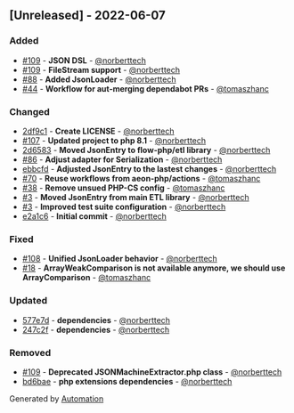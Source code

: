 ## [Unreleased] - 2022-06-07

### Added
- [#109](https://github.com/flow-php/etl-adapter-json/pull/109) - **JSON DSL** - [@norberttech](https://github.com/norberttech)
- [#109](https://github.com/flow-php/etl-adapter-json/pull/109) - **FileStream support** - [@norberttech](https://github.com/norberttech)
- [#88](https://github.com/flow-php/etl-adapter-json/pull/88) - **Added JsonLoader** - [@norberttech](https://github.com/norberttech)
- [#44](https://github.com/flow-php/etl-adapter-json/pull/44) - **Workflow for aut-merging dependabot PRs** - [@tomaszhanc](https://github.com/tomaszhanc)

### Changed
- [2df9c1](https://github.com/flow-php/etl-adapter-json/commit/2df9c12aa40e59cd4161b13fe354d447eafb926d) - **Create LICENSE** - [@norberttech](https://github.com/norberttech)
- [#107](https://github.com/flow-php/etl-adapter-json/pull/107) - **Updated project to php 8.1** - [@norberttech](https://github.com/norberttech)
- [2d6583](https://github.com/flow-php/etl-adapter-json/commit/2d65834efb90ea60daafbcbac2f6c210132366b2) - **Moved JsonEntry to flow-php/etl library** - [@norberttech](https://github.com/norberttech)
- [#86](https://github.com/flow-php/etl-adapter-json/pull/86) - **Adjust adapter for Serialization** - [@norberttech](https://github.com/norberttech)
- [ebbcfd](https://github.com/flow-php/etl-adapter-json/commit/ebbcfd15251e734c344d9b7f18adbc91ad11952c) - **Adjusted JsonEntry to the lastest changes** - [@norberttech](https://github.com/norberttech)
- [#70](https://github.com/flow-php/etl-adapter-json/pull/70) - **Reuse workflows from aeon-php/actions** - [@tomaszhanc](https://github.com/tomaszhanc)
- [#38](https://github.com/flow-php/etl-adapter-json/pull/38) - **Remove unsued PHP-CS config** - [@tomaszhanc](https://github.com/tomaszhanc)
- [#3](https://github.com/flow-php/etl-adapter-json/pull/3) - **Moved JsonEntry from main ETL library** - [@norberttech](https://github.com/norberttech)
- [#3](https://github.com/flow-php/etl-adapter-json/pull/3) - **Improved test suite configuration** - [@norberttech](https://github.com/norberttech)
- [e2a1c6](https://github.com/flow-php/etl-adapter-json/commit/e2a1c672b89845bc1df33ca189a14b68e3d4cbc7) - **Initial commit** - [@norberttech](https://github.com/norberttech)

### Fixed
- [#108](https://github.com/flow-php/etl-adapter-json/pull/108) - **Unified JsonLoader behavior** - [@norberttech](https://github.com/norberttech)
- [#18](https://github.com/flow-php/etl-adapter-json/pull/18) - **ArrayWeakComparison is not available anymore, we should use ArrayComparison** - [@tomaszhanc](https://github.com/tomaszhanc)

### Updated
- [577e7d](https://github.com/flow-php/etl-adapter-json/commit/577e7dea1157952a5d45050e769abaf48243d07b) - **dependencies** - [@norberttech](https://github.com/norberttech)
- [247c2f](https://github.com/flow-php/etl-adapter-json/commit/247c2fe106da6a29612354f99ea090cb4a002b3b) - **dependencies** - [@norberttech](https://github.com/norberttech)

### Removed
- [#109](https://github.com/flow-php/etl-adapter-json/pull/109) - **Deprecated JSONMachineExtractor.php class** - [@norberttech](https://github.com/norberttech)
- [bd6bae](https://github.com/flow-php/etl-adapter-json/commit/bd6baefd144977ba3f70104ec6a00b6380beb75d) - **php extensions dependencies** - [@norberttech](https://github.com/norberttech)

Generated by [Automation](https://github.com/aeon-php/automation)